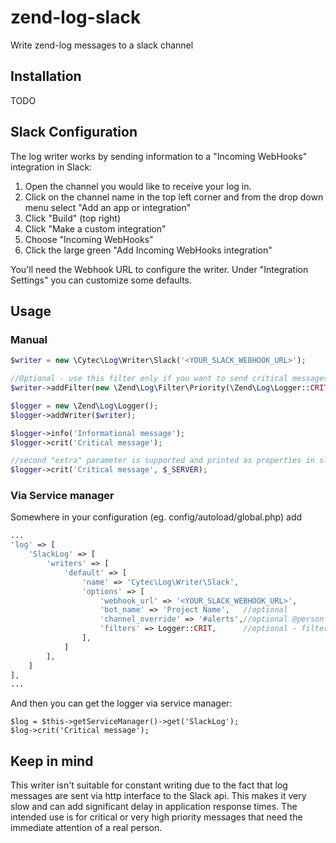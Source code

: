 # zend-log-slack
Write zend-log messages to a slack channel

Installation
---
TODO

Slack Configuration
---
The log writer works by sending information to a "Incoming WebHooks" integration in Slack:

1. Open the channel you would like to receive your log in.
2. Click on the channel name in the top left corner and from the drop down menu select "Add an app or integration"
3. Click "Build" (top right)
4. Click "Make a custom integration"
5. Choose "Incoming WebHooks"
6. Click the large green "Add Incoming WebHooks integration"

You'll need the Webhook URL to configure the writer. Under "Integration Settings" you can customize some defaults.

Usage
---

### Manual

```php
$writer = new \Cytec\Log\Writer\Slack('<YOUR_SLACK_WEBHOOK_URL>');

//Optional - use this filter only if you want to send critical messages to Slack
$writer->addFilter(new \Zend\Log\Filter\Priority(\Zend\Log\Logger::CRIT));

$logger = new \Zend\Log\Logger();
$logger->addWriter($writer);

$logger->info('Informational message');
$logger->crit('Critical message');

//second "extra" parameter is supported and printed as properties in slack
$logger->crit('Critical message', $_SERVER);
```

### Via Service manager

Somewhere in your configuration (eg. config/autoload/global.php) add

```php
...
'log' => [
    'SlackLog' => [
        'writers' => [
            'default' => [
                'name' => 'Cytec\Log\Writer\Slack',
                'options' => [
                    'webhook_url' => '<YOUR_SLACK_WEBHOOK_URL>',
                    'bot_name' => 'Project Name',   //optional
                    'channel_override' => '#alerts',//optional @person is also supported
                    'filters' => Logger::CRIT,      //optional - filter by priority
                ],
            ]
        ],
    ]
],
...
```

And then you can get the logger via service manager:

    $log = $this->getServiceManager()->get('SlackLog');
    $log->crit('Critical message');

Keep in mind
---
This writer isn't suitable for constant writing due to the fact that log messages are
sent via http interface to the Slack api. This makes it very slow and can add
significant delay in application response times. The intended use is for critical
or very high priority messages that need the immediate attention of a real person.